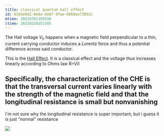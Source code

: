 ```yaml
---
title: classical quantum hall effect
id: 6193e0d2-8e6a-416f-9fae-6060ae73852c
mtime: 20210701195536
ctime: 20210218152105
---
```


The Hall voltage $V_h$ happens when a magnetic field perpendicular to a thin, current carrying conductor induces a Lorentz force and thus a potential difference across said conductor.

This is the <u>Hall Effect</u>. It is a classical effect and the voltage thus increases linearly according to Ohms law R=V/I

## Specifically, the characterization of the CHE is that the transversal current varies linearly with the strength of the magnetic field and that the longitudinal resistance is small but nonvanishing

I'm not sure why the longitudinal resistance is super important, but i guess it is just "normal" resistance

![](che.png)
